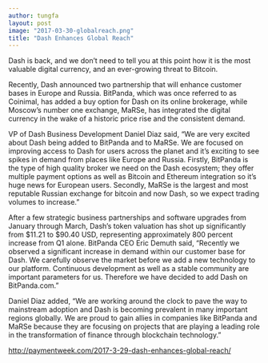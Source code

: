 ```yaml
---
author: tungfa
layout: post
image: "2017-03-30-globalreach.png"
title: "Dash Enhances Global Reach"
---
```

Dash is back, and we don’t need to tell you at this point how it is the most valuable digital currency, and an ever-growing threat to Bitcoin.

Recently, Dash announced two partnership that will enhance customer bases in Europe and Russia. BitPanda, which was once referred to as Coinimal, has added a buy option for Dash on its online brokerage, while Moscow’s number one exchange, MaRSe, has integrated the digital currency in the wake of a historic price rise and the consistent demand.

VP of Dash Business Development Daniel Diaz said, “We are very excited about Dash being added to BitPanda and to MaRSe. We are focused on improving access to Dash for users across the planet and it’s exciting to see spikes in demand from places like Europe and Russia. Firstly, BitPanda is the type of high quality broker we need on the Dash ecosystem; they offer multiple payment options as well as Bitcoin and Ethereum integration so it’s huge news for European users. Secondly, MaRSe is the largest and most reputable Russian exchange for bitcoin and now Dash, so we expect trading volumes to increase.”

After a few strategic business partnerships and software upgrades from January through March, Dash’s token valuation has shot up significantly from $11.21 to $90.40 USD, representing approximately 800 percent increase from Q1 alone.
BitPanda CEO Eric Demuth said, “Recently we observed a significant increase in demand within our customer base for Dash. We carefully observe the market before we add a new technology to our platform. Continuous development as well as a stable community are important parameters for us. Therefore we have decided to add Dash on BitPanda.com.”

Daniel Diaz added, “We are working around the clock to pave the way to mainstream adoption and Dash is becoming prevalent in many important regions globally. We are proud to gain allies in companies like BitPanda and MaRSe because they are focusing on projects that are playing a leading role in the transformation of finance through blockchain technology.”

<http://paymentweek.com/2017-3-29-dash-enhances-global-reach/>

